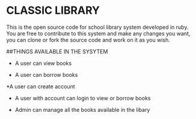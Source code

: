 # CLASSIC LIBRARY

This is the open source code for  school library system developed in ruby.
You are free to contribute to this system and make any changes you want, you can clone or fork the source code and work on it as you wish.

##THINGS AVAILABLE IN THE SYSYTEM

* A user can view books

* A user can borrow books

*A user can create account 

* A user with account can login to view or borrow books

* Admin can manage all the books available in the libary

